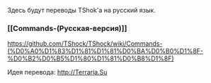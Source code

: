 Здесь будут переводы TShok'a на русский язык.

### [[Commands-(Русская-версия)]]
https://github.com/TShock/TShock/wiki/Commands-(%D0%A0%D1%83%D1%81%D1%81%D0%BA%D0%B0%D1%8F-%D0%B2%D0%B5%D1%80%D1%81%D0%B8%D1%8F)

Идея перевода: http://Terraria.Su